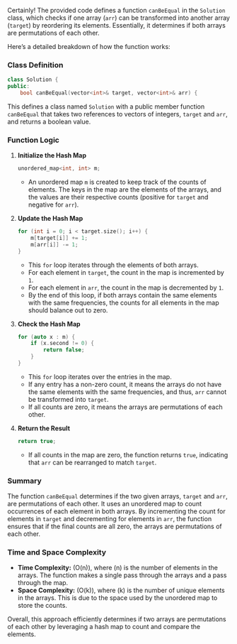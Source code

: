 Certainly! The provided code defines a function `canBeEqual` in the `Solution` class, which checks if one array (`arr`) can be transformed into another array (`target`) by reordering its elements. Essentially, it determines if both arrays are permutations of each other.

Here’s a detailed breakdown of how the function works:

### Class Definition
```cpp
class Solution {
public:
    bool canBeEqual(vector<int>& target, vector<int>& arr) {
```
This defines a class named `Solution` with a public member function `canBeEqual` that takes two references to vectors of integers, `target` and `arr`, and returns a boolean value.

### Function Logic

1. **Initialize the Hash Map**
    ```cpp
    unordered_map<int, int> m;
    ```
    - An unordered map `m` is created to keep track of the counts of elements. The keys in the map are the elements of the arrays, and the values are their respective counts (positive for `target` and negative for `arr`).

2. **Update the Hash Map**
    ```cpp
    for (int i = 0; i < target.size(); i++) {
        m[target[i]] += 1;
        m[arr[i]] -= 1;
    }
    ```
    - This `for` loop iterates through the elements of both arrays.
    - For each element in `target`, the count in the map is incremented by `1`.
    - For each element in `arr`, the count in the map is decremented by `1`.
    - By the end of this loop, if both arrays contain the same elements with the same frequencies, the counts for all elements in the map should balance out to zero.

3. **Check the Hash Map**
    ```cpp
    for (auto x : m) {
        if (x.second != 0) {
            return false;
        }
    }
    ```
    - This `for` loop iterates over the entries in the map.
    - If any entry has a non-zero count, it means the arrays do not have the same elements with the same frequencies, and thus, `arr` cannot be transformed into `target`.
    - If all counts are zero, it means the arrays are permutations of each other.

4. **Return the Result**
    ```cpp
    return true;
    ```
    - If all counts in the map are zero, the function returns `true`, indicating that `arr` can be rearranged to match `target`.

### Summary
The function `canBeEqual` determines if the two given arrays, `target` and `arr`, are permutations of each other. It uses an unordered map to count occurrences of each element in both arrays. By incrementing the count for elements in `target` and decrementing for elements in `arr`, the function ensures that if the final counts are all zero, the arrays are permutations of each other.

### Time and Space Complexity
- **Time Complexity:** \(O(n)\), where \(n\) is the number of elements in the arrays. The function makes a single pass through the arrays and a pass through the map.
- **Space Complexity:** \(O(k)\), where \(k\) is the number of unique elements in the arrays. This is due to the space used by the unordered map to store the counts.

Overall, this approach efficiently determines if two arrays are permutations of each other by leveraging a hash map to count and compare the elements.